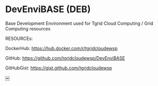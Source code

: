 # DevEnviBASE (DEB)
Base Development Environment used for Tgrid Cloud Computing / Grid Computing resources




RESOURCEs:

  DockerHub: https://hub.docker.com/r/tgridcloudewsp

  GitHub: https://github.com/tgridcloudewsp/DevEnviBASE

  GitHubGist: https://gist.github.com/tgridcloudewsp

￼

